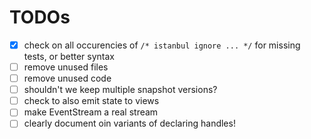# TODOs

- [x] check on all occurencies of `/* istanbul ignore ... */` for missing tests, or better syntax
- [ ] remove unused files
- [ ] remove unused code
- [ ] shouldn't we keep multiple snapshot versions?
- [ ] check to also emit state to views
- [ ] make EventStream a real stream
- [ ] clearly document oin variants of declaring handles!
